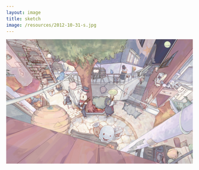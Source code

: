 ```yaml
---
layout: image
title: sketch
image: /resources/2012-10-31-s.jpg
---
```



![](/resources/2012-10-31.jpg)
